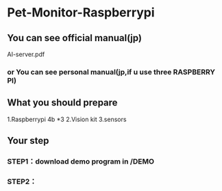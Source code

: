 # Pet-Monitor-Raspberrypi

## You can see official manual(jp)
AI-server.pdf
### or You can see personal manual(jp,if u use three RASPBERRY PI)

## What you should prepare
1.Raspberrypi 4b *3
2.Vision kit
3.sensors

##  Your step
### STEP1：download demo program in /DEMO
### STEP2：
